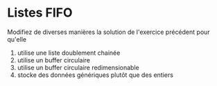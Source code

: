 # Listes FIFO 

Modifiez de diverses manières la solution de l'exercice précédent pour qu'elle 

1. utilise une liste doublement chainée
2. utilise un buffer circulaire
3. utilise un buffer circulaire redimensionable
4. stocke des données génériques plutôt que des entiers
